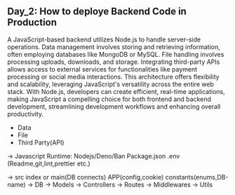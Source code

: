## Day_2: How to deploye Backend Code in Production

A JavaScript-based backend utilizes Node.js to handle server-side operations. Data management involves storing and retrieving information, often employing databases like MongoDB or MySQL. File handling involves processing uploads, downloads, and storage. Integrating third-party APIs allows access to external services for functionalities like payment processing or social media interactions. This architecture offers flexibility and scalability, leveraging JavaScript's versatility across the entire web stack. With Node.js, developers can create efficient, real-time applications, making JavaScript a compelling choice for both frontend and backend development, streamlining development workflows and enhancing overall productivity.

 - Data
 - File
 - Third Party(API)
   
-> Javascript Runtime:	Nodejs/Deno/Ban
	Package.json		.env	(Readme,git,lint,prettier etc.)

->	src
	index or main(DB connects)		APP(config,cookie)		constants(enums,DB-name)
	-> DB
	-> Models
	-> Controllers
	-> Routes
	-> Middlewares
	-> Utils
